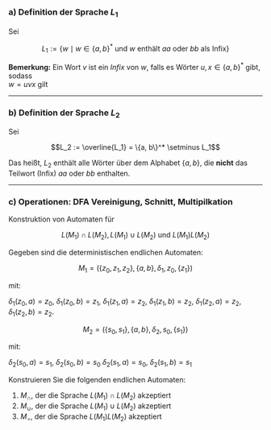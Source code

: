 ### a) Definition der Sprache $L_1$

Sei  
```math
L_1 := \{ w \mid w \in \{a, b\}^* \text{ und } w \text{ enthält } aa \text{ oder } bb \text{ als Infix} \}
```

**Bemerkung:** Ein Wort $v$ ist ein *Infix* von $w$, falls es Wörter $u, x \in \{a, b\}^*$ gibt, sodass  
$w = u v x$ gilt

---

### b) Definition der Sprache $L_2$

Sei
```math
L_2 := \overline{L_1} = \{a, b\}^* \setminus L_1
```
Das heißt, $L_2$ enthält alle Wörter über dem Alphabet $\{a, b\}$, die **nicht** das Teilwort (Infix) $aa$ oder $bb$ enthalten.

---
### c) Operationen: DFA Vereinigung, Schnitt, Multipilkation

Konstruktion von Automaten für 
```math
L(M_1) \cap L(M_2), L(M_1) \cup L(M_2)\text{ und }L(M_1)L(M_2)
```
Gegeben sind die deterministischen endlichen Automaten:
```math
M_1 = (\{z_0, z_1, z_2\}, \{a, b\}, \delta_1, z_0, \{z_1\})
```
mit:

$\delta_1(z_0, a) = z_0$, $\delta_1(z_0, b) = z_1$,
$\delta_1(z_1, a) = z_2$, $\delta_1(z_1, b) = z_2$,
$\delta_1(z_2, a) = z_2$, $\delta_1(z_2, b) = z_2$.

```math
M_2 = (\{s_0, s_1\}, \{a, b\}, \delta_2, s_0, \{s_1\})
```
mit:

$\delta_2(s_0, a) = s_1$, $\delta_2(s_0, b) = s_0$
$\delta_2(s_1, a) = s_0$, $\delta_2(s_1, b) = s_1$



Konstruieren Sie die folgenden endlichen Automaten:
1. $M_\cap$, der die Sprache $L(M_1) \cap L(M_2)$ akzeptiert
2. $M_\cup$, der die Sprache $L(M_1) \cup L(M_2)$ akzeptiert
3. $M_\circ$, der die Sprache $L(M_1)L(M_2)$ akzeptiert




```math
```
